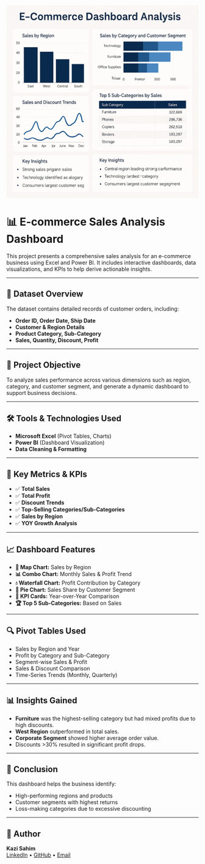 ![E-Commerce Dashboard](https://github.com/QaziSaim/Ecommerce-Dashboard-analysis/blob/main/ChatGPT%20Image%20Apr%2016%2C%202025%2C%2008_23_11%20PM.png)

# 📊 E-commerce Sales Analysis Dashboard

This project presents a comprehensive sales analysis for an e-commerce business using Excel and Power BI. It includes interactive dashboards, data visualizations, and KPIs to help derive actionable insights.

---

## 📁 Dataset Overview

The dataset contains detailed records of customer orders, including:

- **Order ID, Order Date, Ship Date**
- **Customer & Region Details**
- **Product Category, Sub-Category**
- **Sales, Quantity, Discount, Profit**

---

## 🎯 Project Objective

To analyze sales performance across various dimensions such as region, category, and customer segment, and generate a dynamic dashboard to support business decisions.

---

## 🛠️ Tools & Technologies Used

- **Microsoft Excel** (Pivot Tables, Charts)
- **Power BI** (Dashboard Visualization)
- **Data Cleaning & Formatting**

---

## 📌 Key Metrics & KPIs

- ✅ **Total Sales**
- ✅ **Total Profit**
- ✅ **Discount Trends**
- ✅ **Top-Selling Categories/Sub-Categories**
- ✅ **Sales by Region**
- ✅ **YOY Growth Analysis**

---

## 📈 Dashboard Features

- **📍 Map Chart:** Sales by Region
- **📊 Combo Chart:** Monthly Sales & Profit Trend
- **💧 Waterfall Chart:** Profit Contribution by Category
- **🥧 Pie Chart:** Sales Share by Customer Segment
- **📌 KPI Cards:** Year-over-Year Comparison
- **🏆 Top 5 Sub-Categories:** Based on Sales

---

## 🔍 Pivot Tables Used

- Sales by Region and Year
- Profit by Category and Sub-Category
- Segment-wise Sales & Profit
- Sales & Discount Comparison
- Time-Series Trends (Monthly, Quarterly)

---

## 📊 Insights Gained

- **Furniture** was the highest-selling category but had mixed profits due to high discounts.
- **West Region** outperformed in total sales.
- **Corporate Segment** showed higher average order value.
- Discounts >30% resulted in significant profit drops.

---

## 🧠 Conclusion

This dashboard helps the business identify:
- High-performing regions and products
- Customer segments with highest returns
- Loss-making categories due to excessive discounting

---

## 📎 Author

**Kazi Sahim**  
[LinkedIn](https://www.linkedin.com/in/sahim-kazi-1406431b9/) • [GitHub](https://github.com/QaziSaim/) • [Email](mailto:kazisahim121@gmail.com)

